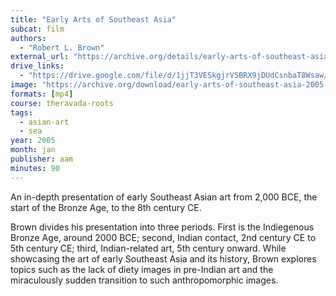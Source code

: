 ```yaml
---
title: "Early Arts of Southeast Asia"
subcat: film
authors:
  - "Robert L. Brown"
external_url: "https://archive.org/details/early-arts-of-southeast-asia-2005-01-28-robert-brown"
drive_links:
  - "https://drive.google.com/file/d/1jjT3VESkgjrVSBRX9jDUdCsnbaT8Wsaw/view?usp=drivesdk"
image: "https://archive.org/download/early-arts-of-southeast-asia-2005-01-28-robert-brown/early-arts-of-southeast-asia-2005-01-28-robert-brown.thumbs/Early%20Arts%20of%20Southeast%20Asia%20%282005-01-28%20at%20the%20Asian%20Art%20Museum%29%20-%20Robert%20Brown_001256.jpg"
formats: [mp4]
course: theravada-roots
tags:
  - asian-art
  - sea
year: 2005
month: jan
publisher: aam
minutes: 90
---
```


An in-depth presentation of early Southeast Asian art from 2,000 BCE, the start of the Bronze Age, to the 8th century CE.

Brown divides his presentation into three periods. First is the Indiegenous Bronze Age, around 2000 BCE; second, Indian contact, 2nd century CE to 5th century CE; third, Indian-related art, 5th century onward.
While showcasing the art of early Southeast Asia and its history, Brown explores topics such as the lack of diety images in pre-Indian art and the miraculously sudden transition to such anthropomorphic images.
